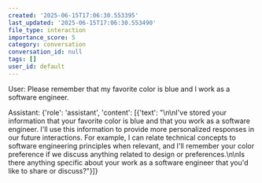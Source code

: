 ```yaml
---
created: '2025-06-15T17:06:30.553395'
last_updated: '2025-06-15T17:06:30.553490'
file_type: interaction
importance_score: 5
category: conversation
conversation_id: null
tags: []
user_id: default
---
```


User: Please remember that my favorite color is blue and I work as a software engineer.

Assistant: {'role': 'assistant', 'content': [{'text': "\n\nI've stored your information that your favorite color is blue and that you work as a software engineer. I'll use this information to provide more personalized responses in our future interactions. For example, I can relate technical concepts to software engineering principles when relevant, and I'll remember your color preference if we discuss anything related to design or preferences.\n\nIs there anything specific about your work as a software engineer that you'd like to share or discuss?"}]}